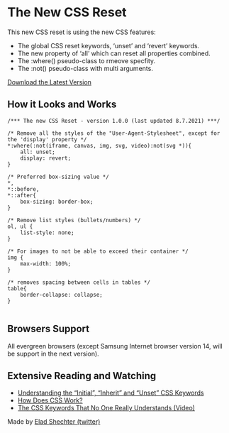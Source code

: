 # The New CSS Reset

This new CSS reset is using the new CSS features:
- The global CSS reset keywords, ‘unset’ and ‘revert’ keywords.
- The new property of ‘all’ which can reset all properties combined.
- The :where() pseudo-class to rmeove specfity.
- The :not() pseudo-class with multi arguments.

[Download the Latest Version](https://raw.githubusercontent.com/elad2412/the-new-css-reset/main/css/reset.css)

## How it Looks and Works
```
/*** The new CSS Reset - version 1.0.0 (last updated 8.7.2021) ***/

/* Remove all the styles of the "User-Agent-Stylesheet", except for the 'display' property */
*:where(:not(iframe, canvas, img, svg, video):not(svg *)){
    all: unset;
    display: revert;
}

/* Preferred box-sizing value */
*,
*::before,
*::after{
    box-sizing: border-box;
}

/* Remove list styles (bullets/numbers) */
ol, ul {
    list-style: none;
}

/* For images to not be able to exceed their container */
img {
    max-width: 100%;
}

/* removes spacing between cells in tables */
table{
    border-collapse: collapse;
}


```
## Browsers Support
All evergreen browsers (except Samsung Internet browser version 14, will be support in the next version).

## Extensive Reading and Watching
- [Understanding the “Initial”, “Inherit” and “Unset” CSS Keywords](https://elad.medium.com/understanding-the-initial-inherit-and-unset-css-keywords-2d70b7121695)
- [How Does CSS Work?](https://elad.medium.com/how-does-css-work-92fe7116916d)
- [The CSS Keywords That No One Really Understands (Video)](https://www.youtube.com/watch?v=nnhUBRRhKW0)

Made by [Elad Shechter (twitter)](https://twitter.com/eladsc)

